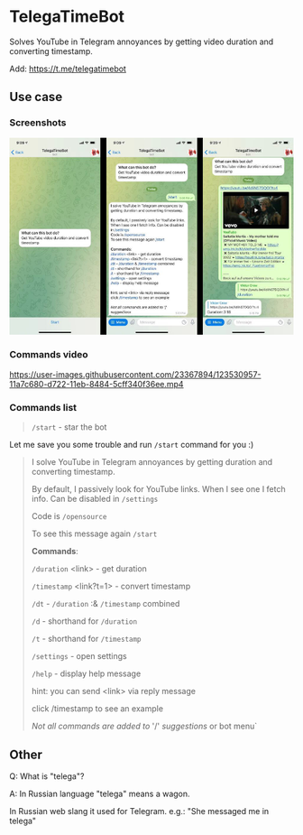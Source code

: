 # TelegaTimeBot

Solves YouTube in Telegram annoyances by getting video duration and converting timestamp.

Add: <https://t.me/telegatimebot>

## Use case 

### Screenshots
![Empty bot chat - Bot activated - Showcase @duration command](./readme_assets/in-use.jpeg "Empty bot chat - Bot activated - Showcase @duration command")

### Commands video

https://user-images.githubusercontent.com/23367894/123530957-11a7c680-d722-11eb-8484-5cff340f36ee.mp4

### Commands list

> `/start` - star the bot

Let me save you some trouble and run `/start` command for you :)

> I solve YouTube in Telegram annoyances by getting duration and converting timestamp.
>
> By default, I passively look for YouTube links. When I see one I fetch info. Can be disabled in `/settings`
> 
> Code is `/opensource`
> 
> To see this message again `/start`
>
> **Commands**:
> 
> `/duration` \<link\> - get duration
> 
> `/timestamp` \<link?t=1\> - convert timestamp
> 
> `/dt` - `/duration` :& `/timestamp` combined
> 
> `/d` - shorthand for `/duration`
> 
> `/t` - shorthand for `/timestamp`
> 
> `/settings` - open settings
> 
> `/help` - display help message
>
> hint: you can send \<link\> via reply message
> 
> click /timestamp to see an example
>
> _Not all commands are added to_ '/' _suggestions_ or bot menu`

## Other

Q: What is "telega"?

A: In Russian language "telega" means a wagon.

In Russian web slang it used for Telegram. e.g.: "She messaged me in telega"
